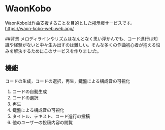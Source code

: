 # WaonKobo
WaonKoboは作曲支援することを目的とした掲示板サービスです。
https://waon-kobo-web.web.app/

##背景
メロディラインやリズムはなんとなく思い浮かんでも、コード進行は知識や経験がないと中々生み出すのは難しい。そんな多くの作曲初心者が抱える悩みを解決するためにこのサービスを作りましtた。

## 機能
コードの生成，コードの選択，再生，鍵盤による構成音の可視化
1. コードの自動生成
2. コードの選択
3. 再生
4. 鍵盤による構成音の可視化
5. タイトル、テキスト、コード進行の投稿
6. 他のユーザーの投稿内容の閲覧
